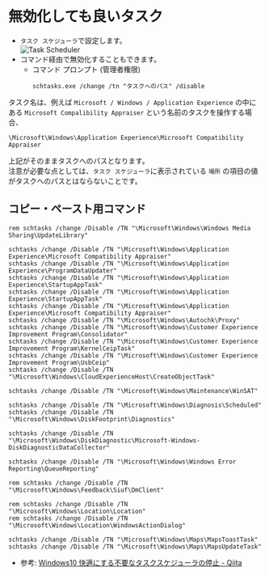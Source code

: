 # 無効化しても良いタスク
* `タスク スケジューラ`で設定します。  
![Task Scheduler](https://i.imgur.com/5sYuAXt.png)
* コマンド経由で無効化することもできます。  
    * コマンド プロンプト (管理者権限)
        ```
        schtasks.exe /change /tn "タスクへのパス" /disable
        ```

タスク名は、例えば `Microsoft / Windows / Application Experience` の中にある `Microsoft Compalibility Appraiser` という名前のタスクを操作する場合、
```
\Microsoft\Windows\Application Experience\Microsoft Compatibility Appraiser
```
上記がそのままタスクへのパスとなります。  
注意が必要な点としては、`タスク スケジューラ`に表示されている `場所` の項目の値がタスクへのパスとはならないことです。  


## コピー・ペースト用コマンド
```
rem schtasks /change /Disable /TN "\Microsoft\Windows\Windows Media Sharing\UpdateLibrary"

schtasks /change /Disable /TN "\Microsoft\Windows\Application Experience\Microsoft Compatibility Appraiser"
schtasks /change /Disable /TN "\Microsoft\Windows\Application Experience\ProgramDataUpdater"
schtasks /change /Disable /TN "\Microsoft\Windows\Application Experience\StartupAppTask"
schtasks /change /Disable /TN "\Microsoft\Windows\Application Experience\StartupAppTask"
schtasks /change /Disable /TN "\Microsoft\Windows\Application Experience\Microsoft Compatibility Appraiser"
schtasks /change /Disable /TN "\Microsoft\Windows\Autochk\Proxy"
schtasks /change /Disable /TN "\Microsoft\Windows\Customer Experience Improvement Program\Consolidator"
schtasks /change /Disable /TN "\Microsoft\Windows\Customer Experience Improvement Program\KernelCeipTask"
schtasks /change /Disable /TN "\Microsoft\Windows\Customer Experience Improvement Program\UsbCeip"
schtasks /change /Disable /TN "\Microsoft\Windows\CloudExperienceHost\CreateObjectTask"

schtasks /change /Disable /TN "\Microsoft\Windows\Maintenance\WinSAT"

schtasks /change /Disable /TN "\Microsoft\Windows\Diagnosis\Scheduled"
schtasks /change /Disable /TN "\Microsoft\Windows\DiskFootprint\Diagnostics"

schtasks /change /Disable /TN "\Microsoft\Windows\DiskDiagnostic\Microsoft-Windows-DiskDiagnosticDataCollector"

schtasks /change /Disable /TN "\Microsoft\Windows\Windows Error Reporting\QueueReporting"

rem schtasks /change /Disable /TN "\Microsoft\Windows\Feedback\Siuf\DmClient"

rem schtasks /change /Disable /TN "\Microsoft\Windows\Location\Location"
rem schtasks /change /Disable /TN "\Microsoft\Windows\Location\WindowsActionDialog"

schtasks /change /Disable /TN "\Microsoft\Windows\Maps\MapsToastTask"
schtasks /change /Disable /TN "\Microsoft\Windows\Maps\MapsUpdateTask"
```

* 参考: [Windows10 快適にする不要なタスクスケジューラの停止 - Qiita](https://qiita.com/mkam/items/2764fc1e7198b571b62e)
